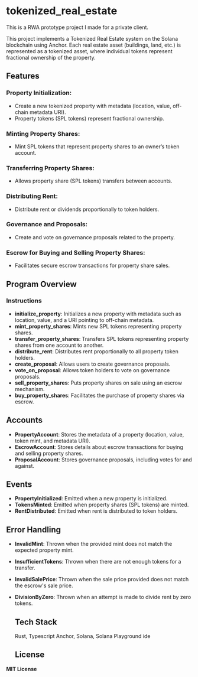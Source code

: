 # tokenized_real_estate
This is a RWA prototype project I made for a private client.

This project implements a Tokenized Real Estate system on the Solana blockchain using Anchor. Each real estate asset (buildings, land, etc.) is represented as a tokenized asset, where individual tokens represent fractional ownership of the property.

## Features

### Property Initialization:
- Create a new tokenized property with metadata (location, value, off-chain metadata URI).
- Property tokens (SPL tokens) represent fractional ownership.

### Minting Property Shares:
- Mint SPL tokens that represent property shares to an owner’s token account.

### Transferring Property Shares:
- Allows property share (SPL tokens) transfers between accounts.

### Distributing Rent:
- Distribute rent or dividends proportionally to token holders.

### Governance and Proposals:
- Create and vote on governance proposals related to the property.

### Escrow for Buying and Selling Property Shares:
- Facilitates secure escrow transactions for property share sales.

## Program Overview

### Instructions
- **initialize_property**: Initializes a new property with metadata such as location, value, and a URI pointing to off-chain metadata.
- **mint_property_shares**: Mints new SPL tokens representing property shares.
- **transfer_property_shares**: Transfers SPL tokens representing property shares from one account to another.
- **distribute_rent**: Distributes rent proportionally to all property token holders.
- **create_proposal**: Allows users to create governance proposals.
- **vote_on_proposal**: Allows token holders to vote on governance proposals.
- **sell_property_shares**: Puts property shares on sale using an escrow mechanism.
- **buy_property_shares**: Facilitates the purchase of property shares via escrow.

## Accounts

- **PropertyAccount**: Stores the metadata of a property (location, value, token mint, and metadata URI).
- **EscrowAccount**: Stores details about escrow transactions for buying and selling property shares.
- **ProposalAccount**: Stores governance proposals, including votes for and against.

## Events

- **PropertyInitialized**: Emitted when a new property is initialized.
- **TokensMinted**: Emitted when property shares (SPL tokens) are minted.
- **RentDistributed**: Emitted when rent is distributed to token holders.

## Error Handling

- **InvalidMint**: Thrown when the provided mint does not match the expected property mint.
- **InsufficientTokens**: Thrown when there are not enough tokens for a transfer.
- **InvalidSalePrice**: Thrown when the sale price provided does not match the escrow's sale price.
- **DivisionByZero**: Thrown when an attempt is made to divide rent by zero tokens.

  ## Tech Stack
  Rust, Typescript Anchor, Solana, Solana Playground ide

  ## License
 **MIT License**

    

   
   


